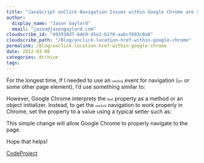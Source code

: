 ```yaml
---
title: "JavaScript onClick Navigation Issues within Google Chrome are Solved"
author: 
  display_name: "Jason Gaylord"
  email: "jason@jasongaylord.com"
cloudscribe_id: "493938d7-6de9-45e2-b1f0-aabcf693c0a8"
cloudscribe_path: "/Blog/onclick-location-href-within-google-chrome"
permalink: /Blog/onclick-location-href-within-google-chrome
date: 2012-03-08
categories: Archive
tags: 
---
```


For the longest time, If I needed to use an <span style="font-family: consolas; font-size: x-small;" size="2" face="Consolas">onclick</span> event for navigation (<span style="font-family: consolas; font-size: x-small;" size="2" face="Consolas">div</span> or some other page element), I’d use something similar to:

<div onClick="location.href('/admin');"><!-- Something here --></div>

However, Google Chrome interprets the <span style="font-family: consolas; font-size: x-small;" size="2" face="Consolas">href</span> property as a method or an object initializer. Instead, to get the <span style="font-family: consolas; font-size: x-small;" size="2" face="Consolas">onclick</span> navigation to work properly in Chrome, set the property to a value using a typical setter such as:

<div onClick="location.href='/admin';"><!-- Something here --></div>

This simple change will allow Google Chrome to properly navigate to the page.

Hope that helps!

[CodeProject](http://www.codeproject.com)
